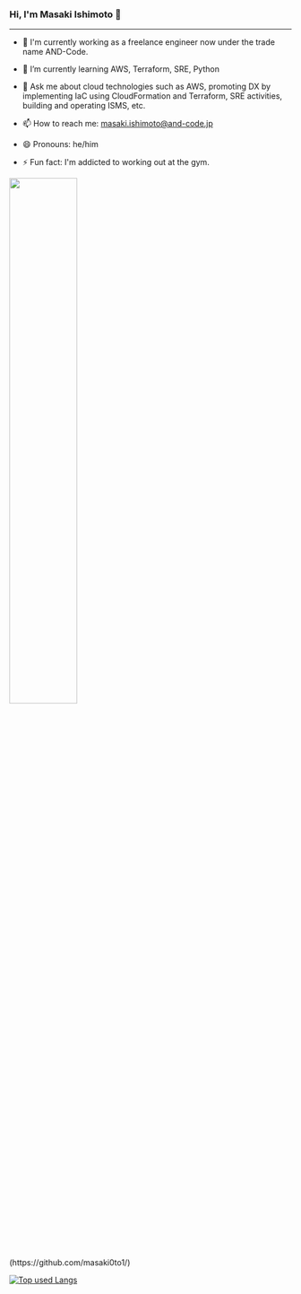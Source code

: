 ### Hi, I'm Masaki Ishimoto 👋
---
- 🔭 I'm currently working as a freelance engineer now under the trade name AND-Code.
- 🌱 I’m currently learning AWS, Terraform, SRE, Python

- 💬 Ask me about cloud technologies such as AWS, promoting DX by implementing IaC using CloudFormation and Terraform, SRE activities, building and operating ISMS, etc.
- 📫 How to reach me: masaki.ishimoto@and-code.jp
- 😄 Pronouns: he/him
- ⚡ Fun fact: I'm addicted to working out at the gym.

<!-- 
- 👯 I’m looking to collaborate on ...
- 🤔 I’m looking for help with ...
-->

<!-- リポジトリステータス -->
<p><img aling="right" width="49%" src="https://github-readme-stats.vercel.app/api?username=masaki0to1&hide=contribs&count_private=true&show_icons=true&theme=tokyonight"/></p>(https://github.com/masaki0to1/)

<!-- ソースコード統計 -->
[![Top used Langs](https://github-readme-stats.vercel.app/api/top-langs/?username=masaki0to1&layout=compact&theme=tokyonight)](https://github.com/masaki0to1/)
